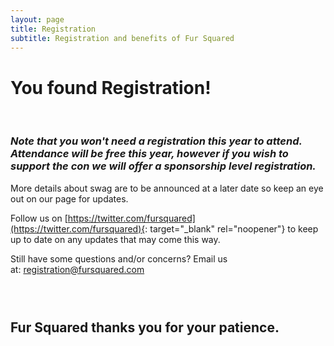 ```yaml
---
layout: page
title: Registration
subtitle: Registration and benefits of Fur Squared
---
```


# You found Registration\!

&nbsp;

### ***Note that you won't need a registration this year to attend. Attendance will be free this year, however if you wish to support the con we will offer a sponsorship level registration.***

More details about swag are to be announced at a later date so keep an eye out on our page for updates.&nbsp;

Follow us on [https://twitter.com/fursquared](https://twitter.com/fursquared){: target="_blank" rel="noopener"} to keep up to date on any updates that may come this way.

Still have some questions and/or concerns? Email us at:&nbsp;[registration@fursquared.com](mailto:registration@fursquared.com)

### &nbsp;

## Fur Squared thanks you for your patience.&nbsp;